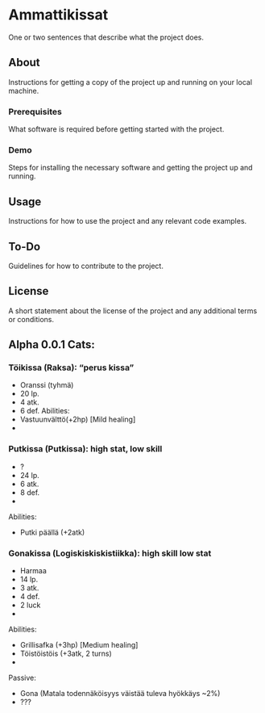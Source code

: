 # Ammattikissat


One or two sentences that describe what the project does.

## About

Instructions for getting a copy of the project up and running on your local machine.

### Prerequisites

What software is required before getting started with the project.

### Demo

Steps for installing the necessary software and getting the project up and running.

## Usage

Instructions for how to use the project and any relevant code examples.

## To-Do

Guidelines for how to contribute to the project.

## License

A short statement about the license of the project and any additional terms or conditions.

## Alpha 0.0.1 Cats:
### Töikissa (Raksa): “perus kissa”
- Oranssi (tyhmä)
- 20 lp.
- 4 atk.
- 6 def.
Abilities:
- Vastuunvälttö(+2hp) [Mild healing]
- 
### Putkissa (Putkissa): high stat, low skill
- ?
- 24 lp.
- 6 atk.
- 8 def.
- 
Abilities:
- Putki päällä (+2atk)

### Gonakissa (Logiskiskiskistiikka): high skill low stat
- Harmaa
- 14 lp.
- 3 atk.
- 4 def.
- 2 luck
- 
Abilities:
- Grillisafka (+3hp) [Medium healing]
- Töistöistöis (+3atk, 2 turns)
- 
Passive:
- Gona (Matala todennäköisyys väistää tuleva hyökkäys ~2%)
- ???